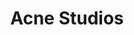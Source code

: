 ---
layout: project
title: Acne Studios
type: spaces
client: Acne Studios
place: West Hollywood
year: 2018
thumb: Acne_Studios_West_Hollywood_Press_1A-2.jpg
---